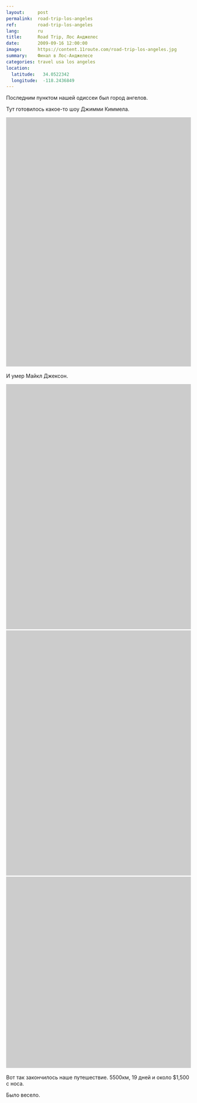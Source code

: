 ```yaml
---
layout:     post
permalink:  road-trip-los-angeles
ref:        road-trip-los-angeles
lang:       ru
title:      Road Trip, Лос Анджелес
date:       2009-09-16 12:00:00
image:      https://content.11route.com/road-trip-los-angeles.jpg
summary:    Финал в Лос-Анджелесе
categories: travel usa los angeles
location:
  latitude:   34.0522342
  longitude:  -118.2436849
---
```

Последним пунктом нашей одиссеи был город ангелов.

Тут готовилось какое-то шоу Джимми Киммела.

<a href="https://www.flickr.com/photos/118782975@N05/12840117193/" title="DSC03459 by elevenroute, on Flickr"><img src="/images/bg.png" data-src="https://c2.staticflickr.com/8/7352/12840117193_d6b30c7f62_b.jpg" width="1000" height="680" alt="DSC03459"></a>

И умер Майкл Джексон.

<a href="https://www.flickr.com/photos/118782975@N05/12840047195/" title="DSC03463 by elevenroute, on Flickr"><img src="/images/bg.png" data-src="https://c2.staticflickr.com/8/7317/12840047195_ba63eb2b21_b.jpg" width="1000" height="669" alt="DSC03463"></a>
<a href="https://www.flickr.com/photos/118782975@N05/12859330064/" title="DSC03467 by elevenroute, on Flickr"><img src="/images/bg.png" data-src="https://farm4.staticflickr.com/3764/12859330064_99358b84b7_b.jpg" width="1000" height="669" alt="DSC03467"></a>
<a href="https://content.11route.com/road-trip-map.png"><img src="/images/bg.png" data-src="https://content.11route.com/road-trip-map.png" alt="road-trip-map" width="1000" height="522" class="alignnone size-full wp-image-180" /></a>

Вот так закончилось наше путешествие. 5500км, 19 дней и около $1,500 с носа.

Было весело.
